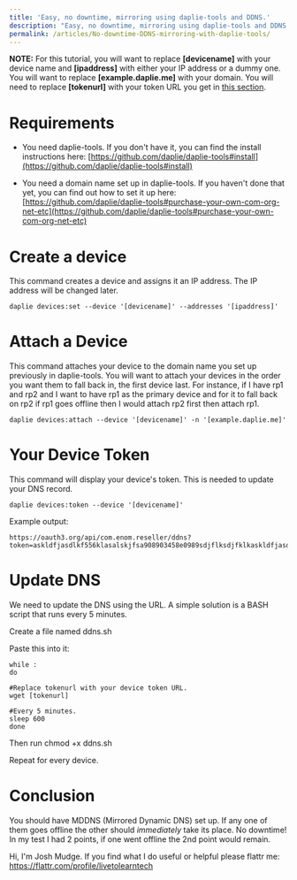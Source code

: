 ```yaml
---
title: 'Easy, no downtime, mirroring using daplie-tools and DDNS.'
description: "Easy, no downtime, mirroring using daplie-tools and DDNS."
permalink: /articles/No-downtime-DDNS-mirroring-with-daplie-tools/
---
```


**NOTE:** For this tutorial, you will want to replace **[devicename]** with your device name and **[ipaddress]** with either your IP address or a dummy one. You will want to replace **[example.daplie.me]** with your domain. You will need to replace **[tokenurl]** with your token URL you get in [this section](#your-device-token).

# Requirements

* You need daplie-tools. If you don't have it, you can find the install instructions here: [https://github.com/daplie/daplie-tools#install](https://github.com/daplie/daplie-tools#install)

* You need a domain name set up in daplie-tools. If you haven't done that yet, you can find out how to set it up here: [https://github.com/daplie/daplie-tools#purchase-your-own-com-org-net-etc](https://github.com/daplie/daplie-tools#purchase-your-own-com-org-net-etc)

# Create a device

This command creates a device and assigns it an IP address. The IP address will be changed later.

```
daplie devices:set --device '[devicename]' --addresses '[ipaddress]'
```

# Attach a Device

This command attaches your device to the domain name you set up previously in daplie-tools. You will want to attach your devices in the order you want them to fall back in, the first device last. For instance, if I have rp1 and rp2 and I want to have rp1 as the primary device and for it to fall back on rp2 if rp1 goes offline then I would attach rp2 first then attach rp1.

```
daplie devices:attach --device '[devicename]' -n '[example.daplie.me]'
```

# Your Device Token

This command will display your device's token. This is needed to update your DNS record.

```
daplie devices:token --device '[devicename]'
```

Example output:

```
https://oauth3.org/api/com.enom.reseller/ddns?token=askldfjasdlkf556klasalskjfsa908903458e0989sdjflksdjfklkaskldfjasdlkf556klasalskjfsa908903458e0989sdjflksdjfklkaskldfjasd
```

# Update DNS

We need to update the DNS using the URL. A simple solution is a BASH script that runs every 5 minutes.

Create a file named ddns.sh

Paste this into it:

```
while :
do

#Replace tokenurl with your device token URL.
wget [tokenurl]

#Every 5 minutes.
sleep 600
done
```

Then run chmod +x ddns.sh

Repeat for every device.

# Conclusion

You should have MDDNS (Mirrored Dynamic DNS) set up. If any one of them goes offline the other should *immediately* take its place. No downtime! In my test I had 2 points, if one went offline the 2nd point would remain.

Hi, I'm Josh Mudge. If you find what I do useful or helpful please flattr me: https://flattr.com/profile/livetolearntech
